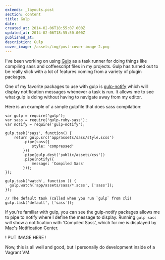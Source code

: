 ```yaml
---
extends: _layouts.post
section: content
title: Gulp
date: 
created_at: 2014-02-06T18:55:07.000Z
updated_at: 2014-02-06T18:55:50.000Z
published_at: 
description: Gulp
cover_image: /assets/img/post-cover-image-2.png
---
```


I've been working on using [Gulp](https://gulpjs.com/) as a task runner for doing things like compiling sass and coffeescript files in my projects. Gulp has turned out to be really slick with a lot of features coming from a variety of plugin packages. 

One of my favorite packages to use with gulp is [gulp-notify](https://github.com/mikaelbr/gulp-notify) which will display notification messages whenever a task is run. It allows me to see what gulp is doing without having to navigate away from my editor.

Here is an example of a simple gulpfile that does sass compilation:

```
var gulp = require('gulp');
var sass = require('gulp-ruby-sass');
var notify = require('gulp-notify');

gulp.task('sass', function() {
	return gulp.src('app/assets/sass/style.scss')
		.pipe(sass({
			style: 'compressed'
		}))
		.pipe(gulp.dest('public/assets/css'))
		.pipe(notify({
			message: 'Compiled Sass'
		}));
});

gulp.task('watch', function () {
  gulp.watch('app/assets/sass/*.scss', ['sass']);
});

// The default task (called when you run `gulp` from cli)
gulp.task('default', ['sass']);
```

If you're familiar with gulp, you can see the gulp-notify packages allows me to pipe to notify where I define the message to display. Running `gulp sass` will show a notification with 'Compiled Sass', which for me is displayed by Mac's Notification Center.

! PUT IMAGE HERE !

Now, this is all well and good, but I personally do development inside of a Vagrant VM.


